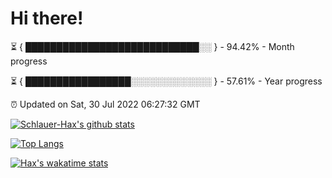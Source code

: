 # Hi there!

⏳ { ████████████████████████████░░ } - 94.42% - Month progress

⏳ { █████████████████░░░░░░░░░░░░░ } - 57.61% - Year progress

⏰ Updated on Sat, 30 Jul 2022 06:27:32 GMT


[![Schlauer-Hax's github stats](https://github-readme-stats.vercel.app/api?username=Schlauer-Hax&show_icons=true&theme=dark&count_private=true)](https://github.com/Schlauer-Hax)


[![Top Langs](https://github-readme-stats.vercel.app/api/top-langs/?username=Schlauer-Hax&layout=compact&theme=dark)](https://github.com/Schlauer-Hax?tab=repositories)


[![Hax's wakatime stats](https://github-readme-stats.vercel.app/api/wakatime?username=Hax&theme=dark)](https://wakatime.com/@Hax)

